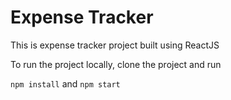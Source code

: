# Expense Tracker

This is expense tracker project built using ReactJS

To run the project locally, clone the project and run

`npm install` and `npm start`


